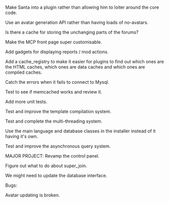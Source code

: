 Make Santa into a plugin rather than allowing him to loiter around the core code.

Use an avatar generation API rather than having loads of no-avatars.

Is there a cache for storing the unchanging parts of the forums?

Make the MCP front page super customisable.

Add gadgets for displaying reports / mod actions.

Add a cache_registry to make it easier for plugins to find out which ones are the HTML caches, which ones are data caches and which ones are compiled caches.

Catch the errors when it fails to connect to Mysql.

Test to see if memcached works and review it.

Add more unit tests.

Test and improve the template compilation system.

Test and complete the multi-threading system.

Use the main language and database classes in the installer instead of it having it's own.

Test and improve the asynchronous query system.

MAJOR PROJECT: Revamp the control panel.

Figure out what to do about super_join.

We might need to update the database interface.



Bugs:

Avatar updating is broken.
